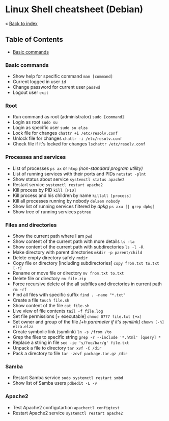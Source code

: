 # Linux Shell cheatsheet (Debian)


&laquo; [Back to index](#)

## Table of Contents
- [Basic commands](#Basic-commands)


### Basic commands
* Show help for specific command ```man [command] ```
* Current logged in user ```id```
* Change password for current user ```passwd```
* Logout user ```exit```

### Root
* Run command as root (administrator) ```sudo [command]```
* Login as root ```sudo su```
* Login as specific user ```sudo su elza```
* Lock file for changes ```chattr +i /etc/resolv.conf```
* Unlock file for changes ```chattr -i /etc/resolv.conf```
* Check file if it's locked for changes ```lschattr /etc/resolv.conf```

### Processes and services
* List of processes ```ps ax``` or ```htop``` _(non-standard program utility)_
* List of running services with their ports and PIDs ```netstat -plnt```
* Show status about service ```systemctl status apache2```
* Restart service ```systemctl restart apache2```
* Kill process by PID ```kill [PID]```
* Kill process and his children by name ```killall [process]```
* Kill all processes running by nobody ```delsem nobody```
* Show list of running services filtered by _dpkg_ ```ps axu [| grep dpkg]```
* Show tree of running services ```pstree```

### Files and directories
* Show the current path where I am ```pwd```
* Show content of the current path with more details ```ls -la```
* Show content of the current path with subdirectories ```ls -l -R```
* Make directory with parent directories ```mkdir -p parent/child```
* Delete empty directory safely ```rmdir```
* Copy file or directory [including subdirectories] ```copy from.txt to.txt [-r]```
* Rename or move file or directory ```mv from.txt to.txt```
* Delete file or directory ```rm file.zip```
* Force recursive delete of the all subfiles and directories in current path ```rm -rf```
* Find all files with specific suffix ```find . -name "*.txt"```
* Create a file ```touch file.sh```
* Show content of the file ```cat file.sh```
* Live view of file contents ```tail -f file.log```
* Set file permissions [+ executable] ```chmod 0777 file.txt [+x]```
* Set owner and group of the file _[+h parameter if it's symlink]_ ```chown [-h] elza.elza```
* Create symbolic link (symlink) ```ln -s /from /to```
* Grep the files to specific string ```grep -r --include '*.html' [query] *```
* Replace a string in file ```sed -ie 's/foo/bar/g' file.txt```
* Unpack a file to directory ```tar xvf -C /dir```
* Pack a directory to file ```tar -zcvf package.tar.gz /dir```

### Samba
* Restart Samba service ```sudo systemctl restart smbd```
* Show list of Samba users ```pdbedit -L -v```

### Apache2
* Test Apache2 configutartion ```apachectl configtest```
* Restart Apache2 service ```systemctl restart apache2```
